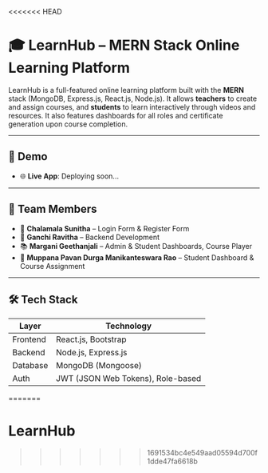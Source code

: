 <<<<<<< HEAD
# 🎓 LearnHub – MERN Stack Online Learning Platform

LearnHub is a full-featured online learning platform built with the **MERN** stack (MongoDB, Express.js, React.js, Node.js). 
It allows **teachers** to create and assign courses, and **students** to learn interactively through videos and resources. 
It also features dashboards for all roles and certificate generation upon course completion.

---

## 🚀 Demo
- 🌐 **Live App**: Deploying soon...

---

## 👥 Team Members

- 🎨 **Chalamala Sunitha** – Login Form & Register Form  
- 🔧 **Ganchi Ravitha** – Backend Development  
- 📚 **Margani Geethanjali** – Admin & Student Dashboards, Course Player  
- 📘 **Muppana Pavan Durga Manikanteswara Rao** – Student Dashboard & Course Assignment

---

## 🛠️ Tech Stack

| Layer        | Technology                         |
|--------------|-------------------------------------|
| Frontend     | React.js, Bootstrap                 |
| Backend      | Node.js, Express.js                 |
| Database     | MongoDB (Mongoose)                  |
| Auth         | JWT (JSON Web Tokens), Role-based   |

=======
# LearnHub
>>>>>>> 1691534bc4e549aad05594d700f1dde47fa6618b
